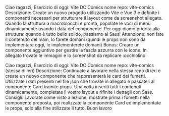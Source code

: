 Ciao ragazzi,
Esercizio di oggi: Vite DC Comics
nome repo: vite-comics
Descrizione:
Create un nuovo progetto utilizzando Vite e Vue 3 e definite i componenti necessari per strutturare il layout come da screenshot allegato. Quando la struttura a macroblocchi è pronta, popolate le voci di menu dinamicamente usando i data del componente. Per oggi diamo priorità alla struttura: quando è tutto bello solido, passiamo al Sass!
Attenzione: non fate il contenuto del main, lo farete domani (quindi le props non sono da implementare oggi, le implementerete domani)
Bonus: Creare un componente aggiuntivo per gestire la fascia azzurra con le icone.
In allegato trovate le immagini e lo screenshot da replicare :occhiolino:

Ciao ragazzi,
Esercizio di oggi: Vite DC Comics
nome repo: vite-comics (stessa di ieri)
Descrizione:
Continuate a lavorare nella stessa repo di ieri e create un nuovo componente che rappresenterà le card dei fumetti. Utilizzate i dati presenti nel file json che trovate in allegato e passateli al componente Card tramite props. Una volta inseriti tutti i contenuti dinamicamente, completate il vostro layout e rifinite i dettagli con Sass.
Consigli:
Lavorate come visto a lezione: mostrate prima i fumetti nella componente preposta, poi realizzate la componente Card ed implementate le props, solo alla fine stilizzate il tutto.
Buon lavoro